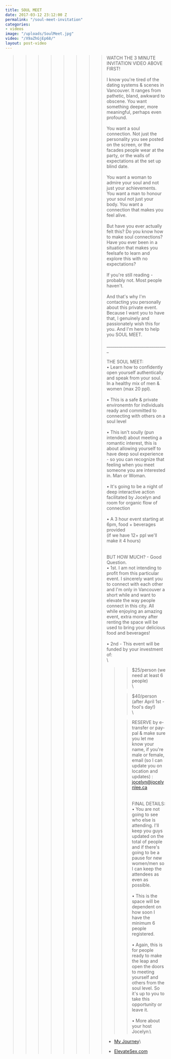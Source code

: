 ```yaml
---
title: SOUL MEET
date: 2017-03-12 23:12:00 Z
permalink: "/soul-meet-invitation"
categories:
- videos
image: "/uploads/SoulMeet.jpg"
video: "/X9aZhGjEp68/"
layout: post-video
---
```


> > > > > > > > WATCH THE 3 MINUTE INVITATION VIDEO ABOVE FIRST!\
> > > > > > > > \
> > > > > > > > I know you're tired of the dating systems & scenes in Vancouver. It ranges from pathetic, bland, awkward to obscene. You want something deeper, more meaningful, perhaps even profound.\
> > > > > > > > \
> > > > > > > > You want a soul connection. Not just the personality you see posted on the screen, or the facades people wear at the party, or the walls of expectations at the set up blind date.\
> > > > > > > > \
> > > > > > > > You want a woman to admire your soul and not just your achievements. You want a man to honour your soul not just your body. You want a connection that makes you feel alive.\
> > > > > > > > \
> > > > > > > > But have you ever actually felt this? Do you know how to make soul connections? Have you ever been in a situation that makes you feelsafe to learn and explore this with no expectations?\
> > > > > > > > \
> > > > > > > > If you're still reading - probably not. Most people haven't.\
> > > > > > > > \
> > > > > > > > And that's why I'm contacting you personally about this private event. Because I want you to have that, I genuinely and passionately wish this for you. And I'm here to help you SOUL MEET.\
> > > > > > > > \
> > > > > > > > ______________________________\
> > > > > > > > \
> > > > > > > > THE SOUL MEET:\
> > > > > > > > • Learn how to confidently open yourself authentically and speak from your soul. In a healthy mix of men & women (max 20 ppl).\
> > > > > > > > \
> > > > > > > > • This is a safe & private environemtn for individuals ready and committed to connecting with others on a soul level\
> > > > > > > > \
> > > > > > > > • This isn't soully (pun intended) about meeting a romantic interest, this is about allowing yourself to have deep soul experience - so you can recognize that feeling when you meet someone you are interested in. Man or Woman.\
> > > > > > > > \
> > > > > > > > • It's going to be a night of deep interactive action facilitated by Jocelyn and room for organic flow of connection\
> > > > > > > > \
> > > > > > > > • A 3 hour event starting at 6pm, food \+ beverages provided\
> > > > > > > > \(if we have 12\+ ppl we'll make it 4 hours)\
> > > > > > > > \
> > > > > > > > \
> > > > > > > > BUT HOW MUCH? - Good Question.\
> > > > > > > > • 1st. I am not intending to profit from this particular event. I sincerely want you to connect with each other and I'm only in Vancouver a short while and want to elevate the way people connect in this city. All while enjoying an amazing event, extra money after renting the space will be used to bring your delicious food and beverages!\
> > > > > > > > \
> > > > > > > > • 2nd - This event will be funded by your investment of:\
> > > > > > > > \\
> > > > > > > >
> > > > > > > > > > $25/person (we need at least 6 people)\
> > > > > > > > > > \\
> > > > > > > > >
> > > > > > > > > > $40/person (after April 1st - fool's day!)\
> > > > > > > > > > \\
> > > > > > > > >
> > > > > > > > > > RESERVE by e-transfer or pay-pal & make sure you let me know your name, if you're male or female, email (so I can update you on location and updates) : jocelyn@jocelynlee.ca\
> > > > > > > > > > \
> > > > > > > > > > \
> > > > > > > > > > FINAL DETAILS:\
> > > > > > > > > > • You are not going to see who else is attending. I'll keep you guys updated on the total of people and if there's going to be a pause for new women/men so I can keep the attendees as even as possible.\
> > > > > > > > > > \
> > > > > > > > > > • This is the space will be dependent on how soon I have the minimum 6 people registered.\
> > > > > > > > > > \
> > > > > > > > > > • Again, this is for people ready to make the leap and open the doors to meeting yourself and others from the soul level. So it's up to you to take this opportunity or leave it.\
> > > > > > > > > > \
> > > > > > > > > > • More about your host Jocelyn:\\
> > > > > > > >
> > > > > > > > * [My Journey](http://www.jocelynlee.ca/my-journey/)\\
> > > > > > > >
> > > > > > > > * [ElevateSex.com](http://elevatesex.com/)